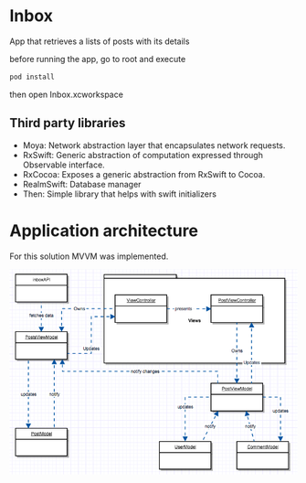 # Inbox
App that retrieves a lists of posts with its details

before running the app, go to root and execute
```sh
pod install
```
then open Inbox.xcworkspace

## Third party libraries
-  Moya: Network abstraction layer that encapsulates network requests.
-  RxSwift: Generic abstraction of computation expressed through Observable<Element> interface.
-  RxCocoa: Exposes a generic abstraction from RxSwift to Cocoa.
-  RealmSwift: Database manager
-  Then: Simple library that helps with swift initializers

# Application architecture
For this solution MVVM was implemented.

![alt text](architecture.png)

